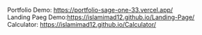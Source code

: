 Portfolio Demo: https://portfolio-sage-one-33.vercel.app/   
Landing Paeg Demo:https://islamimad12.github.io/Landing-Page/    
Calculator: https://islamimad12.github.io/Calculator/
